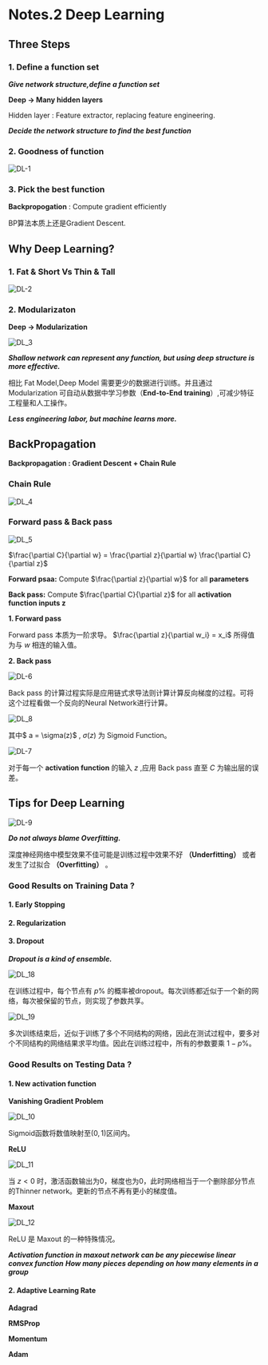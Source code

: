 # Notes.2 Deep Learning

## Three Steps

### 1. Define a function set

***Give network structure,define a function set***

**Deep → Many hidden layers**

Hidden layer : Feature extractor, replacing feature engineering.

***Decide the network structure to find the best function***

### 2. Goodness of function

![DL-1](DL_Img/DL_1.png)

### 3. Pick the best function

**Backpropogation** : Compute gradient efficiently

BP算法本质上还是Gradient Descent.

## Why Deep Learning?

### 1. Fat & Short Vs Thin & Tall

![DL-2](DL_Img/DL_2.png)

### 2. Modularizaton

**Deep → Modularization**

![DL_3](DL_Img/DL_3.png)

***Shallow network can represent any function, but using deep structure is more effective.***

相比 Fat Model,Deep Model 需要更少的数据进行训练。并且通过 Modularization 可自动从数据中学习参数（**End-to-End training**）,可减少特征工程量和人工操作。

***Less engineering labor, but machine learns more.***

## BackPropagation

**Backpropagation : Gradient Descent + Chain Rule**

### Chain Rule

![DL_4](DL_Img/DL_4.png)

### Forward pass & Back pass

![DL_5](DL_Img/DL_5.png)

$\frac{\partial C}{\partial w} = \frac{\partial z}{\partial w} \frac{\partial C}{\partial z}$

**Forward psaa:** Compute $\frac{\partial z}{\partial w}$ for all **parameters**
 
**Back pass:** Compute $\frac{\partial C}{\partial z}$ for all **activation function inputs z**

**1. Forward pass**

Forward pass 本质为一阶求导。 $\frac{\partial z}{\partial w_i} = x_i$ 所得值为与 $w$ 相连的输入值。

**2. Back pass**

![DL-6](DL_Img/DL_6.png)

Back pass 的计算过程实际是应用链式求导法则计算计算反向梯度的过程。可将这个过程看做一个反向的Neural Network进行计算。

![DL_8](DL_Img/DL_8.png)

其中$ a = \sigma(z)$ , $\sigma(z)$ 为 Sigmoid Function。

![DL-7](DL_Img/DL_7.png)

对于每一个 **activation function** 的输入 $z$ ,应用 Back pass 直至 $C$ 为输出层的误差。

## Tips for Deep Learning

![DL-9](DL_Img/DL_9.png)

***Do not always blame Overfitting.***

深度神经网络中模型效果不佳可能是训练过程中效果不好 **（Underfitting）** 或者发生了过拟合 **（Overfitting）** 。

### Good Results on Training Data ?

#### 1. Early Stopping

#### 2. Regularization

#### 3. Dropout

***Dropout is a kind of ensemble.***

![DL_18](DL_Img/DL_18.png)

在训练过程中，每个节点有 $p \%$ 的概率被dropout。每次训练都近似于一个新的网络，每次被保留的节点，则实现了参数共享。

![DL_19](DL_Img/DL_19.png)

多次训练结束后，近似于训练了多个不同结构的网络，因此在测试过程中，要多对个不同结构的网络结果求平均值。因此在训练过程中，所有的参数要乘 $1-p\%$。

### Good Results on Testing Data ?

#### 1. New activation function

**Vanishing Gradient Problem**

![DL_10](DL_Img/DL_10.png)

Sigmoid函数将数值映射至$(0,1)$区间内。

**ReLU**

![DL_11](DL_Img/DL_11.png)

当 $z < 0$ 时，激活函数输出为0，梯度也为0，此时网络相当于一个删除部分节点的Thinner network。更新的节点不再有更小的梯度值。

**Maxout**

![DL_12](DL_Img/DL_12.png)

ReLU 是 Maxout 的一种特殊情况。

***Activation function in maxout network can be any piecewise linear convex function***
***How many pieces depending on how many elements in a group***

#### 2. Adaptive Learning Rate

**Adagrad**

**RMSProp**

**Momentum**

**Adam**